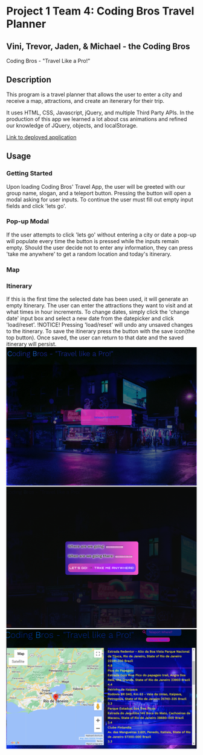 # Project 1 Team 4: Coding Bros Travel Planner
## Vini, Trevor, Jaden, & Michael - the Coding Bros
Coding Bros - "Travel Like a Pro!"

## Description

This program is a travel planner that allows the user to enter a city and receive a map, attractions, and create an itenerary for their trip.

It uses HTML, CSS, Javascript, jQuery, and multiple Third Party APIs.
In the production of this app we learned a lot about css animations and refined our knowledge of JQuery, objects, and localStorage.

[Link to deployed application](https://duleskyj.github.io/TravelAPI/)

## Usage

### Getting Started

Upon loading Coding Bros' Travel App, the user will be greeted with our group name, slogan, and a teleport button. Pressing the button will open a modal asking for user inputs. To continue the user must fill out empty input fields and click 'lets go'. 

### Pop-up Modal

If the user attempts to click 'lets go' without entering a city or date a pop-up will populate every time the button is pressed while the inputs remain empty. Should the user decide not to enter any information, they can press 'take me anywhere' to get a random location and today's itinerary. 

### Map

### Itinerary

If this is the first time the selected date has been used, it will generate an empty Itinerary. The user can enter the attractions they want to visit and at what times in hour increments. To change dates, simply click the 'change date' input box and select a new date from the datepicker and click 'load/reset'. !NOTICE! Pressing 'load/reset' will undo any unsaved changes to the itinerary. To save the itinerary press the button with the save icon(the top button). Once saved, the user can return to that date and the saved itinerary will persist.
![screenshot of the Coding Bros Travel App](./Assets/landingPageScreenshot.png)
![second screenshot of the Coding Bros Travel App](./Assets/secondScreenShot.png)
![third screenshot of the Coding Bros Travel App](./Assets/thirdScreenShot.jpg)